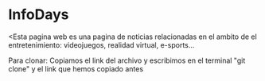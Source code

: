 # InfoDays




<Esta pagina web es una pagina de noticias relacionadas en el ambito de el entretenimiento: videojuegos, realidad virtual, e-sports...

   Para clonar: Copiamos el link del archivo y escribimos en el terminal "git clone" y el link que hemos copiado antes
